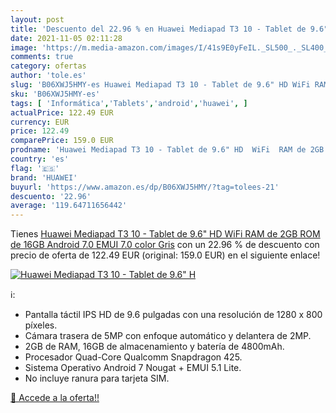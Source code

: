 ```yaml
---
layout: post
title: 'Descuento del 22.96 % en Huawei Mediapad T3 10 - Tablet de 9.6" H'
date: 2021-11-05 02:11:28
image: 'https://m.media-amazon.com/images/I/41s9E0yFeIL._SL500_._SL400_.jpg'
comments: true
category: ofertas
author: 'tole.es'
slug: 'B06XWJ5HMY-es Huawei Mediapad T3 10 - Tablet de 9.6" HD WiFi RAM de 2GB...'
sku: 'B06XWJ5HMY-es'
tags: [ 'Informática','Tablets','android','huawei', ]
actualPrice: 122.49 EUR
currency: EUR
price: 122.49
comparePrice: 159.0 EUR
prodname: 'Huawei Mediapad T3 10 - Tablet de 9.6" HD  WiFi  RAM de 2GB  ROM de 16GB  Android 7.0  EMUI 7.0   color Gris'
country: 'es'
flag: '🇪🇸'
brand: 'HUAWEI'
buyurl: 'https://www.amazon.es/dp/B06XWJ5HMY/?tag=tolees-21'
descuento: '22.96'
average: '119.64711656442'
---
```


Tienes [Huawei Mediapad T3 10 - Tablet de 9.6" HD  WiFi  RAM de 2GB  ROM de 16GB  Android 7.0  EMUI 7.0   color Gris](https://www.amazon.es/dp/B06XWJ5HMY/?tag=tolees-21) con un 22.96 % de descuento con precio de oferta de 122.49 EUR (original: 159.0 EUR) en el siguiente enlace!

[![Huawei Mediapad T3 10 - Tablet de 9.6" H](https://m.media-amazon.com/images/I/41s9E0yFeIL._SL500_._SL400_.jpg)](https://www.amazon.es/dp/B06XWJ5HMY/?tag=tolees-21)

ℹ️:

- Pantalla táctil IPS HD de 9.6 pulgadas con una resolución de 1280 x 800 píxeles.
- Cámara trasera de 5MP con enfoque automático y delantera de 2MP.
- 2GB de RAM, 16GB de almacenamiento y batería de 4800mAh.
- Procesador Quad-Core Qualcomm Snapdragon 425.
- Sistema Operativo Android 7 Nougat + EMUI 5.1 Lite.
- No incluye ranura para tarjeta SIM.

[🛒 Accede a la oferta!!](https://www.amazon.es/dp/B06XWJ5HMY/?tag=tolees-21)
